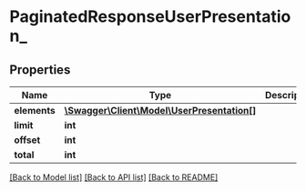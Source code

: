 # PaginatedResponseUserPresentation_

## Properties
Name | Type | Description | Notes
------------ | ------------- | ------------- | -------------
**elements** | [**\Swagger\Client\Model\UserPresentation[]**](UserPresentation.md) |  | [optional] 
**limit** | **int** |  | 
**offset** | **int** |  | 
**total** | **int** |  | [optional] 

[[Back to Model list]](../README.md#documentation-for-models) [[Back to API list]](../README.md#documentation-for-api-endpoints) [[Back to README]](../README.md)


